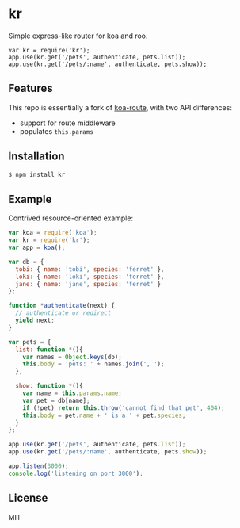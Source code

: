 # kr

 Simple express-like router for koa and roo.

```
var kr = require('kr');
app.use(kr.get('/pets', authenticate, pets.list));
app.use(kr.get('/pets/:name', authenticate, pets.show));
```

## Features

This repo is essentially a fork of [koa-route](https://github.com/koajs/route), with two API differences:

  - support for route middleware
  - populates `this.params`

## Installation

```js
$ npm install kr
```

## Example

  Contrived resource-oriented example:

```js
var koa = require('koa');
var kr = require('kr');
var app = koa();

var db = {
  tobi: { name: 'tobi', species: 'ferret' },
  loki: { name: 'loki', species: 'ferret' },
  jane: { name: 'jane', species: 'ferret' }
};

function *authenticate(next) {
  // authenticate or redirect
  yield next;
}

var pets = {
  list: function *(){
    var names = Object.keys(db);
    this.body = 'pets: ' + names.join(', ');
  },

  show: function *(){
    var name = this.params.name;
    var pet = db[name];
    if (!pet) return this.throw('cannot find that pet', 404);
    this.body = pet.name + ' is a ' + pet.species;
  }
};

app.use(kr.get('/pets', authenticate, pets.list));
app.use(kr.get('/pets/:name', authenticate, pets.show));

app.listen(3000);
console.log('listening on port 3000');
```

## License

  MIT
